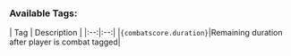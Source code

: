 ### Available Tags:

| Tag | Description | |:--:|:--:| |`{combatscore.duration}`|Remaining duration after player is combat tagged|